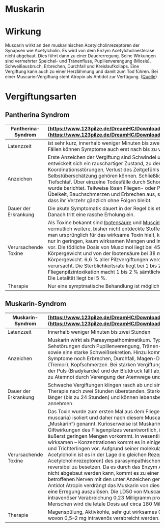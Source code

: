 Muskarin
===

# Wirkung
Muscarin wirkt an den muskarinischen Acetylcholinrezeptoren der Synapsen wie Acetylcholin. Es wird von dem Enzym Acetylcholinesterase nicht abgebaut. Dies führt dann zu einer Dauererregung. Seine Wirkungen sind vermehrter Speichel- und Tränenfluss, Pupillenverengung (Miosis), Schweißausbruch, Erbrechen, Durchfall und Kreislaufkollaps. Eine Vergiftung kann auch zu einer Herzlähmung und damit zum Tod führen. Bei einer Muscarin-Vergiftung steht Atropin als Antidot zur Verfügung.  ([Quelle](https://de.wikipedia.org/wiki/Muscarin))

# Vergiftungsarten
## Pantherina Syndrom
| Pantherina-Syndrom | [https://www.123pilze.de/DreamHC/Download/Pilzvergiftung13.htm](https://www.123pilze.de/DreamHC/Download/Pilzvergiftung13.htm) |
| --- | --- |
| Latenzzeit | ist sehr kurz, innerhalb weniger Minuten bis zwei Stunden, in seltenen Fällen können Symptome auch erst nach bis zu vier Stunden auftreten. |
| Anzeichen | Erste Anzeichen der Vergiftung sind Schwindel und Müdigkeit. Daraus entwickelt sich ein rauschartiger Zustand, zu dem Sinnestäuschungen, Koordinationsstörungen, Verlust des Zeitgefühls und Selbstüberschätzung gehören können. Schließlich fällt der Vergiftete in Tiefschlaf. Über einzelne Todesfälle durch Schock oder Atemstillstand wurde berichtet. Teilweise lösen Fliegen- oder Pantherpilze auch Übelkeit, Bauchschmerzen und Erbrechen aus, selten kommt es vor, dass ihr Verzehr gänzlich ohne Folgen bleibt. 
| Dauer der Erkrankung | Die akute Symptomatik dauert in der Regel bis etwa zehn Stunden. Danach tritt eine rasche Erholung ein. |
| Verursachende Toxine | Als Toxine bekannt sind [Ibotensäure](Ibotensäure.md) und [Muscimol](Muscimol.md). Dazu kommen vermutlich weitere, bisher nicht entdeckte Stoffe. Muskarin, welches man ursprünglich für das wirksame Toxin hielt, kommt in Fliegenpilzen nur in geringen, kaum wirksamen Mengen und im Pantherpilz gar nicht vor. Die tödliche Dosis von Muscimol liegt bei 45 mg pro Kilogramm Körpergewicht und von der Ibotensäure bei 38 mg pro Kilogramm Körpergewicht. 6,6 % aller Pilzvergiftungen werden vom Pantherpilz verursacht. Die Sterblichkeitsrate liegt bei 1 bis 2 %. Die Fliegenpilzintoxikation macht 1 bis 2 % sämtlicher Pilzvergiftungen aus. Die Letalität liegt bei 5 %.
| Therapie | Nur eine symptmatische Behandlung ist möglich | 


## Muskarin-Syndrom
| Muskarin-Syndrom | [https://www.123pilze.de/DreamHC/Download/Pilzvergiftung17.htm](https://www.123pilze.de/DreamHC/Download/Pilzvergiftung17.htm) |
| --- | --- |
| Latenzzeit | Innerhalb weniger Minuten bis zwei Stunden |
| Anzeichen | Muskarin wirkt als Parasympathomimetikum. Typische Symptome sind Sehstörungen durch Pupillenverengung, Tränen- und Speichelfluss sowie eine starke Schweißsekretion. Hinzu kommen als mögliche Symptome noch Erbrechen, Durchfall, Magen-Darm-Störungen, Zittern (Tremor), Kopfschmerzen. Bei starken Vergiftungen verlangsamt sich der Puls (Bradykardie) und der Blutdruck fällt ab, es kommt manchmal zu Atemnot durch Verengung der Atemwege und Angstgefühlen. |
| Dauer der Erkrankung | Schwache Vergiftungen klingen rasch ab und sind oft ohne besondere Therapie nach zwei Stunden überstanden. Starke Vergiftungen dauern länger (bis zu 24 Stunden) und können lebensbedrohliche Formen annehmen. |
| Verursachende Toxine | Das Toxin wurde zum ersten Mal aus dem Fliegenpilz (Amanita muscaria) isoliert und daher nach diesem Muscarin (deutsch „Muskarin“) genannt. Kurioserweise ist Muskarin nicht für die Giftwirkungen des Fliegenpilzes verantwortlich, in welchem es nur in äußerst geringen Mengen vorkommt. In wesentlich höheren – toxisch wirksamen – Konzentrationen kommt es in einigen Arten von Risspilzen und Trichterlingen vor. Aufgrund seiner molekularen Ähnlichkeit mit Acetylcholin ist es in der Lage die gleichen Rezeptoren (muskarinische Acetylcholinrezeptoren) des parasympathischen Nervensystems reversibel zu besetzen. Da es durch das Enzym Acetylcholinesterase nicht abgebaut werden kann, kommt es zu einer Dauerreizung der betroffenen Nerven mit den unter Anzeichen genannten Folgen. Das Antidot Atropin verdrängt das Muskarin von diesen Rezeptoren, ohne eine Erregung auszulösen. Die LD50 von Muscarin bei Mäusen liegt bei intravenöser Verabreichung 0,23 Milligramm pro Kilogramm. Beim Menschen wird die letale Dosis auf circa 180 Milligramm geschätzt. |
| Therapie | Magenspülung, Aktivkohle, sehr gut wirksames Gegengift: Atropin, wovon 0,5–2 mg intravenös verabreicht werden. 